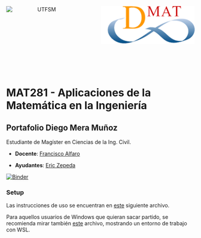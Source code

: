<header>
<img src="https://upload.wikimedia.org/wikipedia/commons/4/47/Logo_UTFSM.png" width=200 alt="UTFSM" align="left"/>
<img src="./images/dmat.png" alt="DMAT" align="right"/>
</header>
</br></br></br></br></br>

</br>
</br>


# MAT281 - Aplicaciones de la Matemática en la Ingeniería

## Portafolio Diego Mera Muñoz
Estudiante de Magíster en Ciencias de la Ing. Civil.

* **Docente**: [Francisco Alfaro](francisco.alfaro.496@gmail.com )

* **Ayudantes**: [Eric Zepeda](eric.zepeda.14@sansano.usm.cl)

[![Binder](https://mybinder.org/badge_logo.svg)](https://mybinder.org/v2/gh/{GITHUB_USER}/mat281_portfolio_template/master?urlpath=lab)

### Setup

Las instrucciones de uso se encuentran en [este](setup.md) siguiente archivo. 

Para aquellos usuarios de Windows que quieran sacar partido, se recomienda mirar también [este](wsl_ds_toolkit.md) archivo, mostrando un entorno de trabajo con WSL.
